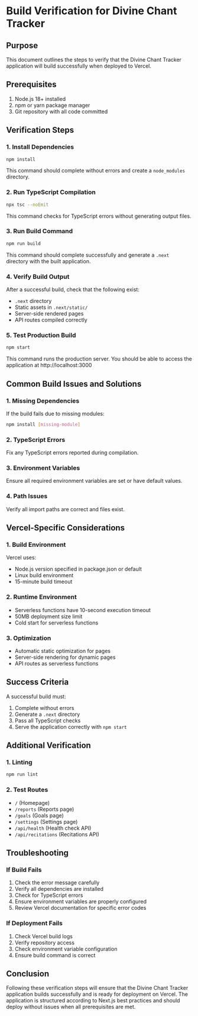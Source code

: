 # Build Verification for Divine Chant Tracker

## Purpose

This document outlines the steps to verify that the Divine Chant Tracker application will build successfully when deployed to Vercel.

## Prerequisites

1. Node.js 18+ installed
2. npm or yarn package manager
3. Git repository with all code committed

## Verification Steps

### 1. Install Dependencies

```bash
npm install
```

This command should complete without errors and create a `node_modules` directory.

### 2. Run TypeScript Compilation

```bash
npx tsc --noEmit
```

This command checks for TypeScript errors without generating output files.

### 3. Run Build Command

```bash
npm run build
```

This command should complete successfully and generate a `.next` directory with the built application.

### 4. Verify Build Output

After a successful build, check that the following exist:
- `.next` directory
- Static assets in `.next/static/`
- Server-side rendered pages
- API routes compiled correctly

### 5. Test Production Build

```bash
npm start
```

This command runs the production server. You should be able to access the application at http://localhost:3000

## Common Build Issues and Solutions

### 1. Missing Dependencies
If the build fails due to missing modules:
```bash
npm install [missing-module]
```

### 2. TypeScript Errors
Fix any TypeScript errors reported during compilation.

### 3. Environment Variables
Ensure all required environment variables are set or have default values.

### 4. Path Issues
Verify all import paths are correct and files exist.

## Vercel-Specific Considerations

### 1. Build Environment
Vercel uses:
- Node.js version specified in package.json or default
- Linux build environment
- 15-minute build timeout

### 2. Runtime Environment
- Serverless functions have 10-second execution timeout
- 50MB deployment size limit
- Cold start for serverless functions

### 3. Optimization
- Automatic static optimization for pages
- Server-side rendering for dynamic pages
- API routes as serverless functions

## Success Criteria

A successful build must:
1. Complete without errors
2. Generate a `.next` directory
3. Pass all TypeScript checks
4. Serve the application correctly with `npm start`

## Additional Verification

### 1. Linting
```bash
npm run lint
```

### 2. Test Routes
- `/` (Homepage)
- `/reports` (Reports page)
- `/goals` (Goals page)
- `/settings` (Settings page)
- `/api/health` (Health check API)
- `/api/recitations` (Recitations API)

## Troubleshooting

### If Build Fails
1. Check the error message carefully
2. Verify all dependencies are installed
3. Check for TypeScript errors
4. Ensure environment variables are properly configured
5. Review Vercel documentation for specific error codes

### If Deployment Fails
1. Check Vercel build logs
2. Verify repository access
3. Check environment variable configuration
4. Ensure build command is correct

## Conclusion

Following these verification steps will ensure that the Divine Chant Tracker application builds successfully and is ready for deployment on Vercel. The application is structured according to Next.js best practices and should deploy without issues when all prerequisites are met.